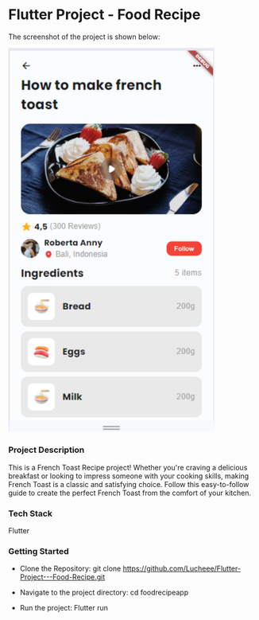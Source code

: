 # Flutter Project - Food Recipe



The screenshot of the project is shown below:

<img width="415" alt="FoodRecipe" src="https://github.com/Lucheee/Flutter-Project---Food-Recipe/blob/master/foodrecipeapp/assets/images/Screenshot.PNG">


### Project Description

This is a French Toast Recipe project! Whether you're craving a delicious breakfast or looking to impress someone with your cooking skills, making French Toast is a classic and satisfying choice. Follow this easy-to-follow guide to create the perfect French Toast from the comfort of your kitchen.

### Tech Stack

Flutter

### Getting Started 

- Clone the Repository:
  git clone https://github.com/Lucheee/Flutter-Project---Food-Recipe.git

- Navigate to the project directory:
  cd foodrecipeapp

- Run the project:
  Flutter run



